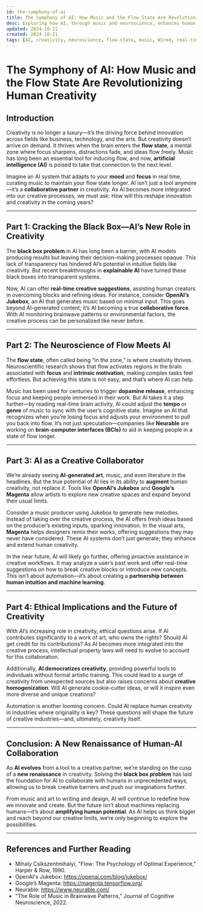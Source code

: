 ```yaml
---
id: the-symphony-of-ai
title: The Symphony of AI: How Music and the Flow State Are Revolutionizing Human Creativity
desc: Exploring how AI, through music and neuroscience, enhances human creativity in real-time, fostering new creative possibilities.
updated: 2024-10-21
created: 2024-10-21
tags: [AI, creativity, neuroscience, flow-state, music, Wired, real-time-learning, AI-enhancement]
---
```


# The Symphony of AI: How Music and the Flow State Are Revolutionizing Human Creativity

## **Introduction**
Creativity is no longer a luxury—it’s the driving force behind innovation across fields like business, technology, and the arts. But creativity doesn’t arrive on demand. It thrives when the brain enters the **flow state**, a mental zone where focus sharpens, distractions fade, and ideas flow freely. Music has long been an essential tool for inducing flow, and now, **artificial intelligence (AI)** is poised to take that connection to the next level.

Imagine an AI system that adapts to your **mood** and **focus** in real time, curating music to maintain your flow state longer. AI isn’t just a tool anymore—it’s a **collaborative partner** in creativity. As AI becomes more integrated into our creative processes, we must ask: How will this reshape innovation and creativity in the coming years?

---

## **Part 1: Cracking the Black Box—AI’s New Role in Creativity**
The **black box problem** in AI has long been a barrier, with AI models producing results but leaving their decision-making processes opaque. This lack of transparency has hindered AI’s potential in intuitive fields like creativity. But recent breakthroughs in **explainable AI** have turned these black boxes into transparent systems. 

Now, AI can offer **real-time creative suggestions**, assisting human creators in overcoming blocks and refining ideas. For instance, consider **OpenAI’s Jukebox**, an AI that generates music based on minimal input. This goes beyond AI-generated content; it’s AI becoming a true **collaborative force**. With AI monitoring brainwave patterns or environmental factors, the creative process can be personalized like never before.

---

## **Part 2: The Neuroscience of Flow Meets AI**
The **flow state**, often called being “in the zone,” is where creativity thrives. Neuroscientific research shows that flow activates regions in the brain associated with **focus** and **intrinsic motivation**, making complex tasks feel effortless. But achieving this state is not easy, and that’s where AI can help.

Music has been used for centuries to trigger **dopamine release**, enhancing focus and keeping people immersed in their work. But AI takes it a step further—by reading real-time brain activity, AI could adjust the **tempo** or **genre** of music to sync with the user’s cognitive state. Imagine an AI that recognizes when you’re losing focus and adjusts your environment to pull you back into flow. It’s not just speculation—companies like **Neurable** are working on **brain-computer interfaces (BCIs)** to aid in keeping people in a state of flow longer.

---

## **Part 3: AI as a Creative Collaborator**
We’re already seeing **AI-generated art**, music, and even literature in the headlines. But the true potential of AI lies in its ability to **augment** human creativity, not replace it. Tools like **OpenAI’s Jukebox** and **Google’s Magenta** allow artists to explore new creative spaces and expand beyond their usual limits.

Consider a music producer using Jukebox to generate new melodies. Instead of taking over the creative process, the AI offers fresh ideas based on the producer’s existing inputs, sparking innovation. In the visual arts, **Magenta** helps designers remix their works, offering suggestions they may never have considered. These AI systems don’t just generate; they enhance and extend human creativity.

In the near future, AI will likely go further, offering proactive assistance in creative workflows. It may analyze a user’s past work and offer real-time suggestions on how to break creative blocks or introduce new concepts. This isn’t about automation—it’s about creating a **partnership between human intuition and machine learning**.

---

## **Part 4: Ethical Implications and the Future of Creativity**
With AI’s increasing role in creativity, ethical questions arise. If AI contributes significantly to a work of art, who owns the rights? Should AI get credit for its contributions? As AI becomes more integrated into the creative process, intellectual property laws will need to evolve to account for this collaboration.

Additionally, **AI democratizes creativity**, providing powerful tools to individuals without formal artistic training. This could lead to a surge of creativity from unexpected sources but also raises concerns about **creative homogenization**. Will AI generate cookie-cutter ideas, or will it inspire even more diverse and unique creations?

Automation is another looming concern. Could AI replace human creativity in industries where originality is key? These questions will shape the future of creative industries—and, ultimately, creativity itself.

---

## **Conclusion: A New Renaissance of Human-AI Collaboration**
As **AI evolves** from a tool to a creative partner, we’re standing on the cusp of a **new renaissance** in creativity. Solving the **black box problem** has laid the foundation for AI to collaborate with humans in unprecedented ways, allowing us to break creative barriers and push our imaginations further.

From music and art to writing and design, AI will continue to redefine how we innovate and create. But the future isn’t about machines replacing humans—it’s about **amplifying human potential**. As AI helps us think bigger and reach beyond our creative limits, we’re only beginning to explore the possibilities.

---

## **References and Further Reading**
- Mihaly Csikszentmihalyi, "Flow: The Psychology of Optimal Experience," Harper & Row, 1990.
- OpenAI's Jukebox: https://openai.com/blog/jukebox/
- Google’s Magenta: https://magenta.tensorflow.org/
- Neurable: https://www.neurable.com/
- "The Role of Music in Brainwave Patterns," Journal of Cognitive Neuroscience, 2022.

